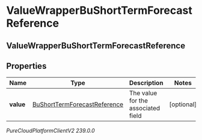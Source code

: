 # ValueWrapperBuShortTermForecastReference

## ValueWrapperBuShortTermForecastReference

## Properties

|Name | Type | Description | Notes|
|------------ | ------------- | ------------- | -------------|
| **value** | [BuShortTermForecastReference](BuShortTermForecastReference) | The value for the associated field | [optional] |



_PureCloudPlatformClientV2 239.0.0_
